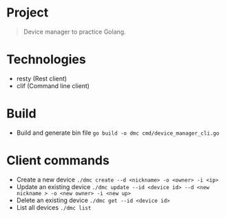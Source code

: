 # Project
> Device manager to practice Golang.

# Technologies
- resty (Rest client)
- clif (Command line client)

# Build
- Build and generate bin file `go build -o dmc cmd/device_manager_cli.go`

# Client commands
- Create a new device `./dmc create --d <nickname> -o <owner> -i <ip>`
- Update an existing device `./dmc update --id <device id> --d <new nickname > -o <new owner> -i <new up>`
- Delete an existing device `./dmc get --id <device id>`
- List all devices `./dmc list`
